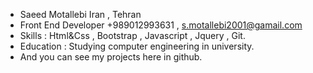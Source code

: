 - Saeed Motallebi           Iran , Tehran
- Front End Developer       +989012993631 , s.motallebi2001@gamail.com
- Skills : Html&Css , Bootstrap , Javascript , Jquery , Git.
- Education : Studying computer engineering in university.
- And you can see my projects here in github.
